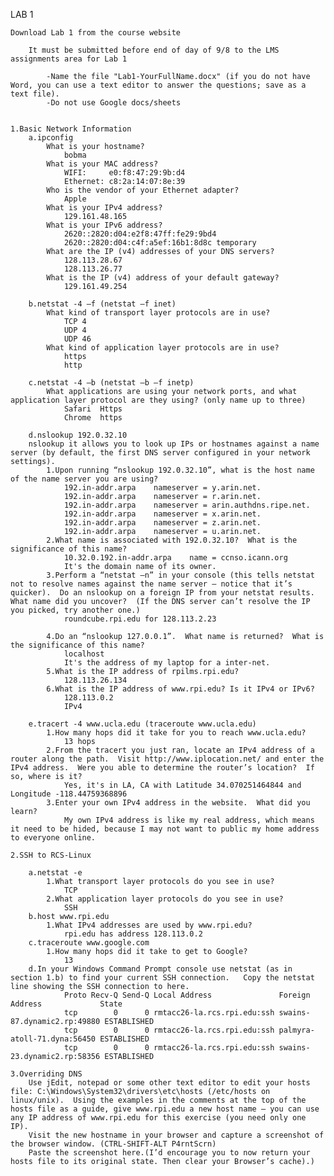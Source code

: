 LAB 1

	Download Lab 1 from the course website

		It must be submitted before end of day of 9/8 to the LMS assignments area for Lab 1

			-Name the file "Lab1-YourFullName.docx" (if you do not have Word, you can use a text editor to answer the questions; save as a text file).
			-Do not use Google docs/sheets


	1.Basic Network Information
		a.ipconfig
			What is your hostname? 
				bobma
			What is your MAC address?  
				WIFI:     e0:f8:47:29:9b:d4
				Ethernet: c8:2a:14:07:8e:39
			Who is the vendor of your Ethernet adapter?
				Apple
			What is your IPv4 address? 
				129.161.48.165
			What is your IPv6 address?
				2620::2820:d04:e2f8:47ff:fe29:9bd4
				2620::2820:d04:c4f:a5ef:16b1:8d8c temporary
			What are the IP (v4) addresses of your DNS servers?
				128.113.28.67
				128.113.26.77				
			What is the IP (v4) address of your default gateway?  
				129.161.49.254

		b.netstat -4 –f (netstat –f inet)
			What kind of transport layer protocols are in use?
				TCP 4
				UDP 4
				UDP 46
			What kind of application layer protocols are in use? 
				https
				http

		c.netstat -4 –b (netstat –b –f inetp)
			What applications are using your network ports, and what application layer protocol are they using? (only name up to three) 
				Safari	Https
				Chrome	https

		d.nslookup 192.0.32.10 
		nslookup it allows you to look up IPs or hostnames against a name server (by default, the first DNS server configured in your network settings).
			1.Upon running “nslookup 192.0.32.10”, what is the host name of the name server you are using?
				192.in-addr.arpa	nameserver = y.arin.net.
				192.in-addr.arpa	nameserver = r.arin.net.
				192.in-addr.arpa	nameserver = arin.authdns.ripe.net.
				192.in-addr.arpa	nameserver = x.arin.net.
				192.in-addr.arpa	nameserver = z.arin.net.
				192.in-addr.arpa	nameserver = u.arin.net.
			2.What name is associated with 192.0.32.10?  What is the significance of this name?
				10.32.0.192.in-addr.arpa	name = ccnso.icann.org
				It's the domain name of its owner.  
			3.Perform a “netstat –n” in your console (this tells netstat not to resolve names against the name server – notice that it’s quicker).  Do an nslookup on a foreign IP from your netstat results.  What name did you uncover?  (If the DNS server can’t resolve the IP you picked, try another one.)
				roundcube.rpi.edu for 128.113.2.23

			4.Do an “nslookup 127.0.0.1”.  What name is returned?  What is the significance of this name?
				localhost
				It's the address of my laptop for a inter-net.
			5.What is the IP address of rpilms.rpi.edu?
				128.113.26.134
			6.What is the IP address of www.rpi.edu? Is it IPv4 or IPv6?  
				128.113.0.2
				IPv4

		e.tracert -4 www.ucla.edu (traceroute www.ucla.edu)
			1.How many hops did it take for you to reach www.ucla.edu?
				13 hops
			2.From the tracert you just ran, locate an IPv4 address of a router along the path.  Visit http://www.iplocation.net/ and enter the IPv4 address.  Were you able to determine the router’s location?  If so, where is it?
				Yes, it's in LA, CA with Latitude 34.070251464844 and Longitude -118.44759368896
			3.Enter your own IPv4 address in the website.  What did you learn? 
				My own IPv4 address is like my real address, which means it need to be hided, because I may not want to public my home address to everyone online. 

	2.SSH to RCS-Linux

		a.netstat -e
			1.What transport layer protocols do you see in use?
				TCP
			2.What application layer protocols do you see in use?
				SSH
		b.host www.rpi.edu
			1.What IPv4 addresses are used by www.rpi.edu?  
				rpi.edu has address 128.113.0.2
		c.traceroute www.google.com
			1.How many hops did it take to get to Google?   
				13
		d.In your Windows Command Prompt console use netstat (as in section 1.b) to find your current SSH connection.   Copy the netstat line showing the SSH connection to here. 
				Proto Recv-Q Send-Q Local Address               Foreign Address             State
				tcp        0      0 rmtacc26-la.rcs.rpi.edu:ssh swains-87.dynamic2.rp:49880 ESTABLISHED 
				tcp        0      0 rmtacc26-la.rcs.rpi.edu:ssh palmyra-atoll-71.dyna:56450 ESTABLISHED 
				tcp        0      0 rmtacc26-la.rcs.rpi.edu:ssh swains-23.dynamic2.rp:58356 ESTABLISHED 				      

	3.Overriding DNS	
		Use jEdit, notepad or some other text editor to edit your hosts file: C:\Windows\System32\drivers\etc\hosts (/etc/hosts on linux/unix).  Using the examples in the comments at the top of the hosts file as a guide, give www.rpi.edu a new host name – you can use any IP address of www.rpi.edu for this exercise (you need only one IP).
		Visit the new hostname in your browser and capture a screenshot of the browser window. (CTRL-SHIFT-ALT P4rntScrn)  
		Paste the screenshot here.(I’d encourage you to now return your hosts file to its original state. Then clear your Browser’s cache).) 


















